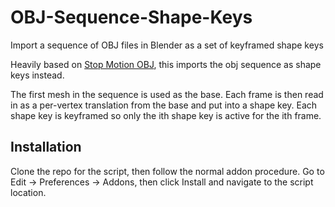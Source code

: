 # OBJ-Sequence-Shape-Keys
Import a sequence of OBJ files in Blender as a set of keyframed shape keys

Heavily based on [Stop Motion OBJ](https://github.com/neverhood311/Stop-motion-OBJ), this imports the obj sequence as shape keys instead.

The first mesh in the sequence is used as the base. Each frame is then read in as a per-vertex translation from the base and put into a shape key. Each shape key is keyframed so only the ith shape key is active for the ith frame.

## Installation
Clone the repo for the script, then follow the normal addon procedure. Go to Edit -> Preferences -> Addons, then click Install and navigate to the script location.
